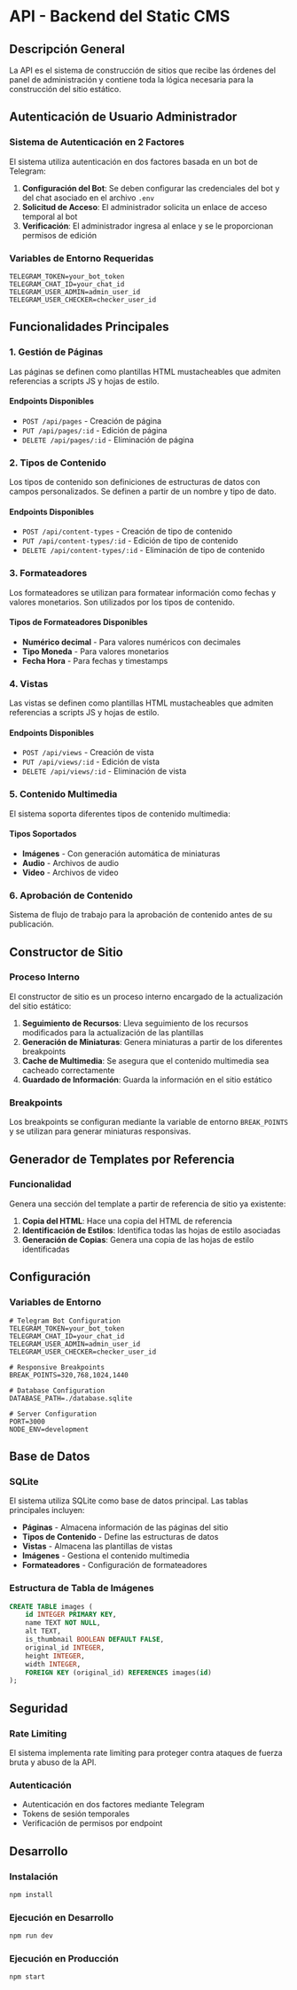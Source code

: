 # API - Backend del Static CMS

## Descripción General

La API es el sistema de construcción de sitios que recibe las órdenes del panel de administración y contiene toda la lógica necesaria para la construcción del sitio estático.

## Autenticación de Usuario Administrador

### Sistema de Autenticación en 2 Factores

El sistema utiliza autenticación en dos factores basada en un bot de Telegram:

1. **Configuración del Bot**: Se deben configurar las credenciales del bot y del chat asociado en el archivo `.env`
2. **Solicitud de Acceso**: El administrador solicita un enlace de acceso temporal al bot
3. **Verificación**: El administrador ingresa al enlace y se le proporcionan permisos de edición

### Variables de Entorno Requeridas

```env
TELEGRAM_TOKEN=your_bot_token
TELEGRAM_CHAT_ID=your_chat_id
TELEGRAM_USER_ADMIN=admin_user_id
TELEGRAM_USER_CHECKER=checker_user_id
```

## Funcionalidades Principales

### 1. Gestión de Páginas

Las páginas se definen como plantillas HTML mustacheables que admiten referencias a scripts JS y hojas de estilo.

#### Endpoints Disponibles

- `POST /api/pages` - Creación de página
- `PUT /api/pages/:id` - Edición de página
- `DELETE /api/pages/:id` - Eliminación de página

### 2. Tipos de Contenido

Los tipos de contenido son definiciones de estructuras de datos con campos personalizados. Se definen a partir de un nombre y tipo de dato.

#### Endpoints Disponibles

- `POST /api/content-types` - Creación de tipo de contenido
- `PUT /api/content-types/:id` - Edición de tipo de contenido
- `DELETE /api/content-types/:id` - Eliminación de tipo de contenido

### 3. Formateadores

Los formateadores se utilizan para formatear información como fechas y valores monetarios. Son utilizados por los tipos de contenido.

#### Tipos de Formateadores Disponibles

- **Numérico decimal** - Para valores numéricos con decimales
- **Tipo Moneda** - Para valores monetarios
- **Fecha Hora** - Para fechas y timestamps

### 4. Vistas

Las vistas se definen como plantillas HTML mustacheables que admiten referencias a scripts JS y hojas de estilo.

#### Endpoints Disponibles

- `POST /api/views` - Creación de vista
- `PUT /api/views/:id` - Edición de vista
- `DELETE /api/views/:id` - Eliminación de vista

### 5. Contenido Multimedia

El sistema soporta diferentes tipos de contenido multimedia:

#### Tipos Soportados
- **Imágenes** - Con generación automática de miniaturas
- **Audio** - Archivos de audio
- **Video** - Archivos de video

### 6. Aprobación de Contenido

Sistema de flujo de trabajo para la aprobación de contenido antes de su publicación.

## Constructor de Sitio

### Proceso Interno

El constructor de sitio es un proceso interno encargado de la actualización del sitio estático:

1. **Seguimiento de Recursos**: Lleva seguimiento de los recursos modificados para la actualización de las plantillas
2. **Generación de Miniaturas**: Genera miniaturas a partir de los diferentes breakpoints
3. **Cache de Multimedia**: Se asegura que el contenido multimedia sea cacheado correctamente
4. **Guardado de Información**: Guarda la información en el sitio estático

### Breakpoints

Los breakpoints se configuran mediante la variable de entorno `BREAK_POINTS` y se utilizan para generar miniaturas responsivas.

## Generador de Templates por Referencia

### Funcionalidad

Genera una sección del template a partir de referencia de sitio ya existente:

1. **Copia del HTML**: Hace una copia del HTML de referencia
2. **Identificación de Estilos**: Identifica todas las hojas de estilo asociadas
3. **Generación de Copias**: Genera una copia de las hojas de estilo identificadas

## Configuración

### Variables de Entorno

```env
# Telegram Bot Configuration
TELEGRAM_TOKEN=your_bot_token
TELEGRAM_CHAT_ID=your_chat_id
TELEGRAM_USER_ADMIN=admin_user_id
TELEGRAM_USER_CHECKER=checker_user_id

# Responsive Breakpoints
BREAK_POINTS=320,768,1024,1440

# Database Configuration
DATABASE_PATH=./database.sqlite

# Server Configuration
PORT=3000
NODE_ENV=development
```

## Base de Datos

### SQLite

El sistema utiliza SQLite como base de datos principal. Las tablas principales incluyen:

- **Páginas** - Almacena información de las páginas del sitio
- **Tipos de Contenido** - Define las estructuras de datos
- **Vistas** - Almacena las plantillas de vistas
- **Imágenes** - Gestiona el contenido multimedia
- **Formateadores** - Configuración de formateadores

### Estructura de Tabla de Imágenes

```sql
CREATE TABLE images (
    id INTEGER PRIMARY KEY,
    name TEXT NOT NULL,
    alt TEXT,
    is_thumbnail BOOLEAN DEFAULT FALSE,
    original_id INTEGER,
    height INTEGER,
    width INTEGER,
    FOREIGN KEY (original_id) REFERENCES images(id)
);
```

## Seguridad

### Rate Limiting

El sistema implementa rate limiting para proteger contra ataques de fuerza bruta y abuso de la API.

### Autenticación

- Autenticación en dos factores mediante Telegram
- Tokens de sesión temporales
- Verificación de permisos por endpoint

## Desarrollo

### Instalación

```bash
npm install
```

### Ejecución en Desarrollo

```bash
npm run dev
```

### Ejecución en Producción

```bash
npm start
``` 